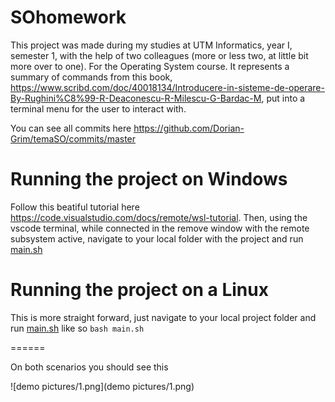 # SOhomework

This project was made during my studies at UTM Informatics, year I, semester 1, with the help of two colleagues (more or less two, at little bit more over to one). For the Operating System course. It represents a summary of commands from this book, https://www.scribd.com/doc/40018134/Introducere-in-sisteme-de-operare-By-Rughini%C8%99-R-Deaconescu-R-Milescu-G-Bardac-M, put into a terminal menu for the user to interact with.

You can see all commits here https://github.com/Dorian-Grim/temaSO/commits/master

# Running the project on Windows

Follow this beatiful tutorial here https://code.visualstudio.com/docs/remote/wsl-tutorial. Then, using the vscode terminal, while connected in the remove window with the remote subsystem active, navigate to your local folder with the project and run [main.sh](scripts/main.sh)

# Running the project on a Linux

This is more straight forward, just navigate to your local project folder and run [main.sh](scripts/main.sh) like so `bash main.sh`

======

On both scenarios you should see this

![demo pictures/1.png](demo pictures/1.png)
